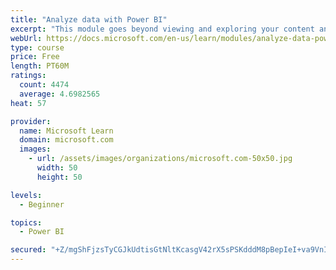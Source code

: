 ```yaml
---
title: "Analyze data with Power BI"
excerpt: "This module goes beyond viewing and exploring your content and explains how to interact with it by working with reports and dashboards to uncover and share new business insights."
webUrl: https://docs.microsoft.com/en-us/learn/modules/analyze-data-power-bi/
type: course
price: Free
length: PT60M
ratings:
  count: 4474
  average: 4.6982565
heat: 57

provider:
  name: Microsoft Learn
  domain: microsoft.com
  images:
    - url: /assets/images/organizations/microsoft.com-50x50.jpg
      width: 50
      height: 50

levels:
  - Beginner

topics:
  - Power BI

secured: "+Z/mgShFjzsTyCGJkUdtisGtNltKcasgV42rX5sPSKdddM8pBepIeI+va9VnIkOaxBdkpxHWBoR1O/2V00KITp0z6nLWmsndn0xTJjMiw9Vi95+E0Do0yk5eW7iwGbjOQOGHHM8+yKbCxVH/YLkjfS3HHCBcS5vzohuEVATdOdFgnpUbT6FyrqiD9itz3jn4t6MYPIt7asT7nqY0YqWcw/Tc7kIObxpL2tUEUFo+aKuEd9pZ829VTXmhQ6JQtfwMAlUqkLwwPwI2CUSPi3HgVgUJEkWyRNp2gN7d9rbZdp9i3rFSsPkN+r9rnBSwzq9pG/q+W6v1Rmq86ub6jPpzBJo5tdZzFYQ5bHm65sG+J+73xt/ZzRWUJQd1jDZNnexb8uJ9RbF1Ovep5Zdsy26K5A==;Pn3p8BbRKb9pZYLBj0ZTRg=="
---
```


